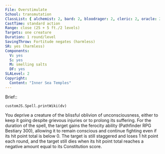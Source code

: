 ```yaml
---
File: Overstimulate
School: transmutation
ClassList: { alchemist: 2, bard: 2, bloodrager: 2, cleric: 2, oracle: 2, druid: 2, psychic: 2, ranger: 2, shaman: 2, summoner: 2, unchained summoner: 2, witch: 2 }
CastTime: standard action
Range: close (25 + 5 ft./2 levels)
Targets: one creature
Duration: 1 round/level
SavingThrow: Fortitude negates (harmless)
SR: yes (harmless)
Components:
  V: yes
  S: yes
  M: smelling salts
  DF: yes
SLALevel: 2
Copyright:
  Content: "Inner Sea Temples"
---
```

Brief:: 

```dataviewjs
customJS.Spell.printWiki(dv)
```

You deprive a creature of the blissful oblivion of unconsciousness, either to keep it going despite grievous injuries or to prolong its suffering. For the duration of the spell, the target gains the ferocity ability (Pathfinder RPG Bestiary 300), allowing it to remain conscious and continue fighting even if its hit point total is below 0. The target is still staggered and loses 1 hit point each round, and the target still dies when its hit point total reaches a negative amount equal to its Constitution score.
